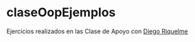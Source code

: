 # claseOopEjemplos

Ejercicios realizados en las Clase de Apoyo con <a href="https://github.com/d1egoRR">Diego Riquelme</a> 

